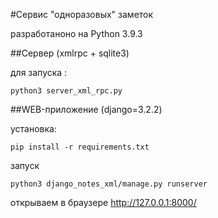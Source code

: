 #Сервис "одноразовых" заметок

разработаноно на Python 3.9.3


##Cервер (xmlrpc + sqlite3)

для запуска :
```
python3 server_xml_rpc.py
```

##WEB-приложение (django=3.2.2)

установка:

```
pip install -r requirements.txt
```

запуск
```
python3 django_notes_xml/manage.py runserver
```

открываем в браузере http://127.0.0.1:8000/


